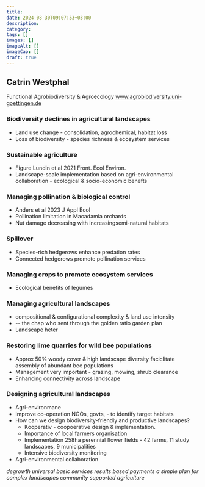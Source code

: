 ```yaml
---
title: 
date: 2024-08-30T09:07:53+03:00
description: 
category: 
tags: [] 
images: []
imageAlt: []
imageCap: [] 
draft: true
---
```

## Catrin Westphal
Functional Agrobiodiversity & Agroecology
www.agrobiodiversity.uni-goettingen.de
### Biodiversity declines in agricultural landscapes
- Land use change - consolidation, agrochemical, habitat loss
- Loss of biodiversity - species richness & ecosystem services
### Sustainable agriculture
- Figure Lundin et al 2021 Front. Ecol Environ.
- Landscape-scale implementation based on agri-environmental collaboration - ecological & socio-economic benefts
### Managing pollination & biological control
- Anders et al 2023 J Appl Ecol
- Pollination limitation in Macadamia orchards
- Nut damage decreasing with increasingsemi-natural habitats
### Spillover
- Species-rich hedgerows enhance predation rates
- Connected hedgerows promote pollination services
### Managing crops to promote ecosystem services
- Ecological benefits of legumes
### Managing agricultural landscapes
- compositional & configurational complexity & land use intensity
- -- the chap who sent through the golden ratio garden plan
- Landscape heter
### Restoring lime quarries for wild bee populations
- Approx 50% woody cover & high landscape diversity faciclitate assembly of abundant bee populations
- Management very important - grazing, mowing, shrub clearance
- Enhancing connectivity across landscape
### Designing agricultural landscapes
- Agri-environmane
- Improve co-operation NGOs, govts,  - to identify target habitats
- How can we design biodiversity-friendly and productive landscapes?
	- Kooperativ - coopoerative design & implementation. 
	- Importance of local farmers organisation
	- Implementation 258ha perennial flower fields - 42 farms, 11 study landscapes, 9 municipalities
	- Intensive biodiversity monitoring
- Agri-environmental collaboration 



*degrowth*
*universal basic services*
*results based payments*
*a simple plan for complex landscapes*
*community supported agriculture*